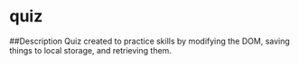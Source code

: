 # quiz

##Description
Quiz created to practice skills by modifying the DOM, saving things to local storage, and retrieving them.
